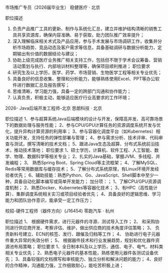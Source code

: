 市场推广专员（2026届毕业生）
稳健医疗 · 北京

职位描述
1. 负责产品推广工具的更新、制作与系统化汇总，建立并维护结构清晰的销售工具共享资源库，确保内容准确、易于获取，助力团队推广效率提升；
2. 深入理解临床相关术式及产品应用，参与手术发展与市场调研工作，收集并分析市场趋势、竞品动态及客户需求等信息，具备基础调研与数据分析能力，定期输出有价值的数据结论与建议；
3. 协助上级完成医疗业务推广相关支持工作，包括但不限于学术会议筹备、营销活动策划与执行、内部培训材料整理等，确保项目顺利推进；
职位要求
1. 研究生及以上学历，医学、药学、市场营销、生物医学工程等相关专业优先；
2. 具备良好的信息收集、整理和分析能力，能够熟练使用Excel、PPT等办公软件进行数据汇总及报告撰写；
3. 思维清晰，学习能力强，具备一定的跨部门沟通和协作能力；
4. 认真负责，积极主动，能够适应医疗行业高要求的工作环境；


2026- Java后端开发工程师-北京
思朗科技 · 北京

职位描述
1、参与超算系统Java后端模块的设计与开发，保障高并发、高可靠场景下的数据处理与服务性能；
2、参与CPU/GPU计算任务的资源调度系统开发与优化，提升异构计算资源的利用率；
3、参与容器化调度平台（如Kubernetes）相关功能开发，支持任务的弹性部署与管理；
4、参与需求分析、技术评审、代码审查与测试，撰写清晰的技术文档；
5、跟进Java生态及超算、分布式系统前沿技术，推动技术落地；
职位要求
1、硕士学历，计算机、软件工程、人工智能、数学、物理、数据科学等相关专业；
2、扎实的Java基础，掌握JVM、多线程、并发编程；
3、 熟悉Spring Boot、Spring Cloud等主流框架；
4、了解MySQL、Redis等常用数据库与缓存技术；
5、了解分布式系统原理，有Linux环境开发经验者优先；
6、辅助技能：熟悉Python、Go、JavaScript、Shell脚本中至少一种，具备自动化脚本编写或简单开发能力；
加分项：；
1、了解CPU/GPU资源调度机制；
2、熟悉Docker、Kubernetes等容器化技术；
3、有HPC（高性能计算）、集群调度系统相关实习或项目经验者优先；
4、具备良好的逻辑思维、学习能力和团队协作意识，能承受一定工作压力；


校招-硬件工程师（器件方向）(J16454)
零跑汽车 · 杭州

职位描述
1、 根据硬件需求，进行元器件的寻源、测试导入工作；
2、 和采购协同进行供应商开发、考察评估、维护，做出供应商的技术角度评估策略；
3、 负责新料号建立、ECN的核签、发行、跟催及归档等工作；
4、 协助进行电子元器件重大异常的失效分析；
5、 根据器件技术和行业发展趋势，规划和优化器件资源池布局策略；
职位要求
1、全日制本科及以上学历，通信、电子、电气、材料类相关专业优先；
2、熟悉电子元器件的基本性能，熟练使用元器件各测试设备优先；
3、具备较强的文档撰写和审核能力、独立分析和解决问题的能力；
4、良好的合作精神，沟通能力强，工作细致耐心，能吃苦积极上进；